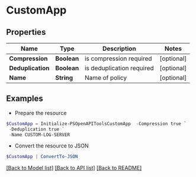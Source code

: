 # CustomApp
## Properties

Name | Type | Description | Notes
------------ | ------------- | ------------- | -------------
**Compression** | **Boolean** | is compression required | [optional] 
**Deduplication** | **Boolean** | is deduplication required | [optional] 
**Name** | **String** | Name of policy | [optional] 

## Examples

- Prepare the resource
```powershell
$CustomApp = Initialize-PSOpenAPIToolsCustomApp  -Compression true `
 -Deduplication true `
 -Name CUSTOM-LOG-SERVER
```

- Convert the resource to JSON
```powershell
$CustomApp | ConvertTo-JSON
```

[[Back to Model list]](../README.md#documentation-for-models) [[Back to API list]](../README.md#documentation-for-api-endpoints) [[Back to README]](../README.md)

